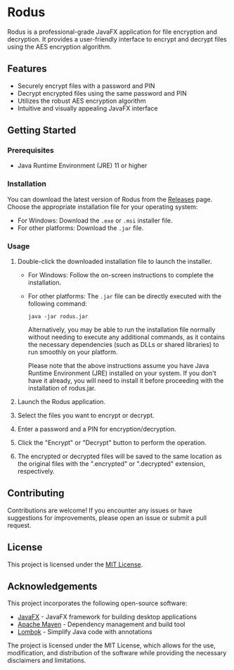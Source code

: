 # Rodus

Rodus is a professional-grade JavaFX application for file encryption and decryption. It provides a user-friendly interface to encrypt and decrypt files using the AES encryption algorithm.

## Features

- Securely encrypt files with a password and PIN
- Decrypt encrypted files using the same password and PIN
- Utilizes the robust AES encryption algorithm
- Intuitive and visually appealing JavaFX interface

## Getting Started

### Prerequisites

- Java Runtime Environment (JRE) 11 or higher

### Installation

You can download the latest version of Rodus from the [Releases](https://github.com/ammardevz/Rodus/releases) page. Choose the appropriate installation file for your operating system:

- For Windows: Download the `.exe` or `.msi` installer file.
- For other platforms: Download the `.jar` file.

### Usage

1. Double-click the downloaded installation file to launch the installer.

   - For Windows: Follow the on-screen instructions to complete the installation.
   - For other platforms: The `.jar` file can be directly executed with the following command:

     ```
     java -jar rodus.jar
     ```
     Alternatively, you may be able to run the installation file normally without needing to execute any additional commands, as it contains the necessary dependencies           (such as DLLs or shared libraries) to run smoothly on your platform.

     Please note that the above instructions assume you have Java Runtime Environment (JRE) installed on your system. If you don't have it already, you will need to install      it before proceeding with the installation of rodus.jar.
2. Launch the Rodus application.

3. Select the files you want to encrypt or decrypt.

4. Enter a password and a PIN for encryption/decryption.

5. Click the "Encrypt" or "Decrypt" button to perform the operation.

6. The encrypted or decrypted files will be saved to the same location as the original files with the ".encrypted" or ".decrypted" extension, respectively.

## Contributing

Contributions are welcome! If you encounter any issues or have suggestions for improvements, please open an issue or submit a pull request.

## License

This project is licensed under the [MIT License](LICENSE).

## Acknowledgements

This project incorporates the following open-source software:

- [JavaFX](https://openjfx.io/) - JavaFX framework for building desktop applications
- [Apache Maven](https://maven.apache.org/) - Dependency management and build tool
- [Lombok](https://projectlombok.org/) - Simplify Java code with annotations

The project is licensed under the MIT License, which allows for the use, modification, and distribution of the software while providing the necessary disclaimers and limitations.
